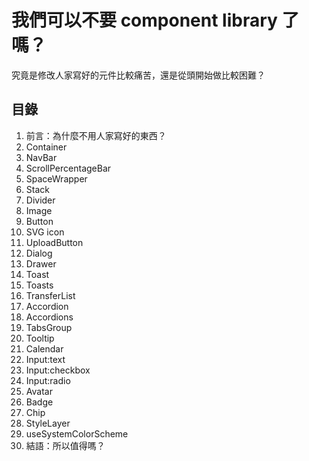 # 我們可以不要 component library 了嗎？

究竟是修改人家寫好的元件比較痛苦，還是從頭開始做比較困難？

## 目錄

1. 前言：為什麼不用人家寫好的東西？
2. Container
3. NavBar
4. ScrollPercentageBar
5. SpaceWrapper
6. Stack
7. Divider
8. Image
9. Button
10. SVG icon
11. UploadButton
12. Dialog
13. Drawer
14. Toast
15. Toasts
16. TransferList
17. Accordion
18. Accordions
19. TabsGroup
20. Tooltip
21. Calendar
22. Input:text
23. Input:checkbox
24. Input:radio
25. Avatar
26. Badge
27. Chip
28. StyleLayer
29. useSystemColorScheme
30. 結語：所以值得嗎？